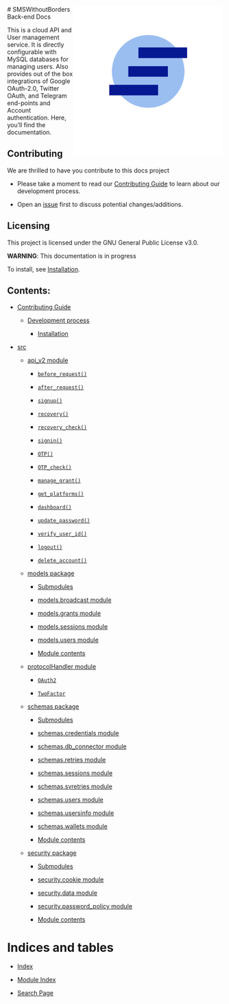 <!-- swob-backend-docs documentation master file, created by
 sphinx-quickstart on Thu Apr 27 16:55:19 2023.
 You can adapt this file completely to your liking, but it should at least
 contain the root `toctree` directive. -->
<!-- # Welcome to swob-backend-docs's documentation! -->
<img src="https://github.com/smswithoutborders/SMSWithoutBorders-Resources/raw/master/multimedia/img/swob_logo_icon.png" align="right" width="350px"/>
# SMSWithoutBorders Back-end Docs

This is a cloud API and User management service. It is directly configurable with MySQL databases for managing users. Also provides out of the box integrations of Google OAuth-2.0, Twitter OAuth, and Telegram end-points and Account authentication. Here, you’ll find the documentation.

## Contributing

We are thrilled to have you contribute to this docs project


* Please take a moment to read our [Contributing Guide](contributing.md) to learn about our development process.


* Open an [issue](https://github.com/smswithoutborders/SMSwithoutborders-BE/issues) first to discuss potential changes/additions.

## Licensing

This project is licensed under the GNU General Public License v3.0.

**WARNING**: This documentation is in progress

<!-- For further info, check out {doc}\`usage\`. -->
To install, see [Installation](contributing.md#installation).

## Contents:


* [Contributing Guide](contributing.md)


    * [Development process](contributing.md#development-process)


        * [Installation](contributing.md#installation)


* [src](modules.md)


    * [api_v2 module](api_v2.md)


        * [`before_request()`](api_v2.md#api_v2.before_request)


        * [`after_request()`](api_v2.md#api_v2.after_request)


        * [`signup()`](api_v2.md#api_v2.signup)


        * [`recovery()`](api_v2.md#api_v2.recovery)


        * [`recovery_check()`](api_v2.md#api_v2.recovery_check)


        * [`signin()`](api_v2.md#api_v2.signin)


        * [`OTP()`](api_v2.md#api_v2.OTP)


        * [`OTP_check()`](api_v2.md#api_v2.OTP_check)


        * [`manage_grant()`](api_v2.md#api_v2.manage_grant)


        * [`get_platforms()`](api_v2.md#api_v2.get_platforms)


        * [`dashboard()`](api_v2.md#api_v2.dashboard)


        * [`update_password()`](api_v2.md#api_v2.update_password)


        * [`verify_user_id()`](api_v2.md#api_v2.verify_user_id)


        * [`logout()`](api_v2.md#api_v2.logout)


        * [`delete_account()`](api_v2.md#api_v2.delete_account)


    * [models package](models.md)


        * [Submodules](models.md#submodules)


        * [models.broadcast module](models.md#module-models.broadcast)


        * [models.grants module](models.md#module-models.grants)


        * [models.sessions module](models.md#module-models.sessions)


        * [models.users module](models.md#module-models.users)


        * [Module contents](models.md#module-models)


    * [protocolHandler module](protocolHandler.md)


        * [`OAuth2`](protocolHandler.md#protocolHandler.OAuth2)


        * [`TwoFactor`](protocolHandler.md#protocolHandler.TwoFactor)


    * [schemas package](schemas.md)


        * [Submodules](schemas.md#submodules)


        * [schemas.credentials module](schemas.md#module-schemas.credentials)


        * [schemas.db_connector module](schemas.md#module-schemas.db_connector)


        * [schemas.retries module](schemas.md#module-schemas.retries)


        * [schemas.sessions module](schemas.md#module-schemas.sessions)


        * [schemas.svretries module](schemas.md#module-schemas.svretries)


        * [schemas.users module](schemas.md#module-schemas.users)


        * [schemas.usersinfo module](schemas.md#module-schemas.usersinfo)


        * [schemas.wallets module](schemas.md#module-schemas.wallets)


        * [Module contents](schemas.md#module-schemas)


    * [security package](security.md)


        * [Submodules](security.md#submodules)


        * [security.cookie module](security.md#module-security.cookie)


        * [security.data module](security.md#module-security.data)


        * [security.password_policy module](security.md#module-security.password_policy)


        * [Module contents](security.md#module-security)


# Indices and tables


* [Index](genindex.md)


* [Module Index](py-modindex.md)


* [Search Page](search.md)
